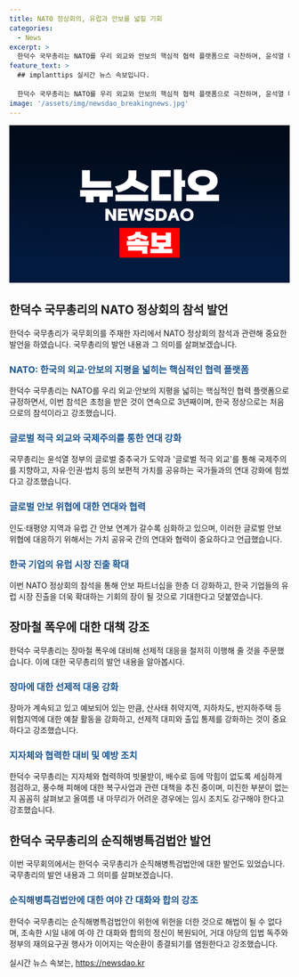```yaml
---
title: NATO 정상회의, 유럽과 안보를 넓힐 기회
categories:
  - News
excerpt: >
  한덕수 국무총리는 NATO를 우리 외교와 안보의 핵심적 협력 플랫폼으로 극찬하며, 윤석열 대통령의 3연속 NATO 정상회의 참석으로 우리의 글로벌 외교 노력을 강조했습니다. 또한 우크라이나 전쟁과 북러 군사협력을 바탕으로 지역과 유럽의 안보 연계의 중요성을 강조하며, NATO와의 안보 파트너십을 강화하여 우리 기업들의 유럽 진출 기회를 확대할 것으로 기대했습니다. 또한 장마에 대비하여 선제적 대응을 철저히 이행할 것을 주문하였습니다.
feature_text: >
  ## implanttips 실시간 뉴스 속보입니다.

  한덕수 국무총리는 NATO를 우리 외교와 안보의 핵심적 협력 플랫폼으로 극찬하며, 윤석열 대통령의 3연속 NATO 정상회의 참석으로 우리의 글로벌 외교 노력을 강조했습니다. 또한 우크라이나 전쟁과 북러 군사협력을 바탕으로 지역과 유럽의 안보 연계의 중요성을 강조하며, NATO와의 안보 파트너십을 강화하여 우리 기업들의 유럽 진출 기회를 확대할 것으로 기대했습니다. 또한 장마에 대비하여 선제적 대응을 철저히 이행할 것을 주문하였습니다.
image: '/assets/img/newsdao_breakingnews.jpg'
---
```


<p><img src="/assets/img/newsdao_breakingnews.jpg" alt="implanttips 속보" /></p>

<h2 data-ke-size="size26">한덕수 국무총리의 NATO 정상회의 참석 발언</h2>

<p data-ke-size="size16">한덕수 국무총리가 국무회의를 주재한 자리에서 NATO 정상회의 참석과 관련해 중요한 발언을 하였습니다. 국무총리의 발언 내용과 그 의미를 살펴보겠습니다.</p>

<h3><b><span style="color: #1a5490;">NATO: 한국의 외교·안보의 지평을 넓히는 핵심적인 협력 플랫폼</span></b></h3>

<p data-ke-size="size16">한덕수 국무총리는 NATO를 우리 외교·안보의 지평을 넓히는 핵심적인 협력 플랫폼으로 규정하면서, 이번 참석은 초청을 받은 것이 연속으로 3년째이며, 한국 정상으로는 처음으로의 참석이라고 강조했습니다.</p>

<h3><b><span style="color: #1a5490;">글로벌 적극 외교와 국제주의를 통한 연대 강화</span></b></h3>

<p data-ke-size="size16">국무총리는 윤석열 정부의 글로벌 중추국가 도약과 '글로벌 적극 외교'를 통해 국제주의를 지향하고, 자유·인권·법치 등의 보편적 가치를 공유하는 국가들과의 연대 강화에 힘썼다고 강조했습니다.</p>

<h3><b><span style="color: #1a5490;">글로벌 안보 위협에 대한 연대와 협력</span></b></h3>

<p data-ke-size="size16">인도·태평양 지역과 유럽 간 안보 연계가 갈수록 심화하고 있으며, 이러한 글로벌 안보 위협에 대응하기 위해서는 가치 공유국 간의 연대와 협력이 중요하다고 언급했습니다.</p>

<h3><b><span style="color: #1a5490;">한국 기업의 유럽 시장 진출 확대</span></b></h3>

<p data-ke-size="size16">이번 NATO 정상회의 참석을 통해 안보 파트너십을 한층 더 강화하고, 한국 기업들의 유럽 시장 진출을 더욱 확대하는 기회의 장이 될 것으로 기대한다고 덧붙였습니다.</p>

<h2 data-ke-size="size26">장마철 폭우에 대한 대책 강조</h2>

<p data-ke-size="size16">한덕수 국무총리는 장마철 폭우에 대비해 선제적 대응을 철저히 이행해 줄 것을 주문했습니다. 이에 대한 국무총리의 발언 내용을 알아봅시다.</p>

<h3><b><span style="color: #1a5490;">장마에 대한 선제적 대응 강화</span></b></h3>

<p data-ke-size="size16">장마가 계속되고 있고 예보되어 있는 만큼, 산사태 취약지역, 지하차도, 반지하주택 등 위험지역에 대한 예찰 활동을 강화하고, 선제적 대피와 출입 통제를 강화하는 것이 중요하다고 강조했습니다.</p>

<h3><b><span style="color: #1a5490;">지자체와 협력한 대비 및 예방 조치</span></b></h3>

<p data-ke-size="size16">한덕수 국무총리는 지자체와 협력하여 빗물받이, 배수로 등에 막힘이 없도록 세심하게 점검하고, 풍수해 피해에 대한 복구사업과 관련 대책을 추진 중이며, 미진한 부분이 없는지 꼼꼼히 살펴보고 올여름 내 마무리가 어려운 경우에는 임시 조치도 강구해야 한다고 강조했습니다.</p>

<h2 data-ke-size="size26">한덕수 국무총리의 순직해병특검법안 발언</h2>

<p data-ke-size="size16">이번 국무회의에서는 한덕수 국무총리가 순직해병특검법안에 대한 발언도 있었습니다. 국무총리의 발언 내용과 그 의미를 살펴보겠습니다.</p>

<h3><b><span style="color: #1a5490;">순직해병특검법안에 대한 여야 간 대화와 합의 강조</span></b></h3>

<p data-ke-size="size16">한덕수 국무총리는 순직해병특검법안이 위헌에 위헌을 더한 것으로 해법이 될 수 없다며, 조속한 시일 내에 여·야 간 대화와 합의의 정신이 복원되어, 거대 야당의 입법 독주와 정부의 재의요구권 행사가 이어지는 악순환이 종결되기를 염원한다고 강조했습니다.</p>
실시간 뉴스 속보는, <a href="https://newsdao.kr" rel="dofollow">https://newsdao.kr</a>


